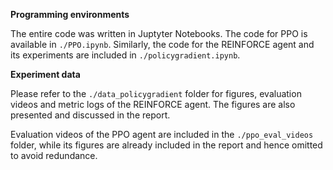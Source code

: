 **Programming environments**

The entire code was written in Juptyter Notebooks.
The code for PPO is available in ```./PPO.ipynb```. 
Similarly, the code for the REINFORCE agent and its experiments are included in ```./policygradient.ipynb```.

**Experiment data**

Please refer to the ```./data_policygradient``` folder for figures, evaluation videos and metric logs of the REINFORCE agent. The figures are also presented and discussed in the report.

Evaluation videos of the PPO agent are included in the ```./ppo_eval_videos``` folder, while its figures are already included in the report and hence omitted to avoid redundance.
